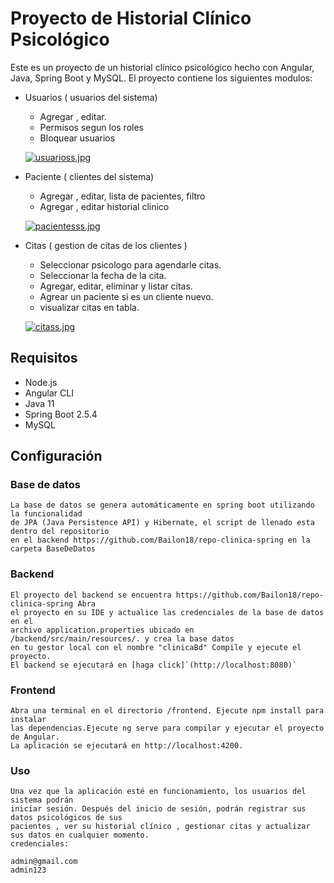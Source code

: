 # Proyecto de Historial Clínico Psicológico

Este es un proyecto de un historial clínico psicológico hecho con Angular, Java, Spring Boot y MySQL. El proyecto contiene los siguientes modulos:

- Usuarios ( usuarios del sistema)
  - Agregar , editar.
  - Permisos segun los roles
  - Bloquear usuarios

  [![usuarioss.jpg](https://i.postimg.cc/6QV4KPBs/usuarioss.jpg)](https://postimg.cc/jW5SQZWv)

- Paciente ( clientes del sistema)
  - Agregar , editar, lista de pacientes,  filtro
  - Agregar , editar historial clinico

  [![pacientesss.jpg](https://i.postimg.cc/xjNYbzb8/pacientesss.jpg)](https://postimg.cc/grp1Crsb)

- Citas ( gestion de citas de los clientes )
  - Seleccionar psicologo para agendarle citas.
  - Seleccionar la fecha de la cita.
  - Agregar, editar, eliminar y listar citas.
  - Agrear un paciente si es un cliente nuevo.
  - visualizar citas en tabla.

  [![citass.jpg](https://i.postimg.cc/fbkXcCN1/citass.jpg)](https://postimg.cc/TyMpGrhc)
  
## Requisitos
  - Node.js
  - Angular CLI
  - Java 11
  - Spring Boot 2.5.4
  - MySQL

## Configuración

  ### Base de datos 
    
    La base de datos se genera automáticamente en spring boot utilizando la funcionalidad
    de JPA (Java Persistence API) y Hibernate, el script de llenado esta dentro del repositorio
    en el backend https://github.com/Bailon18/repo-clinica-spring en la carpeta BaseDeDatos
  
  ### Backend

    El proyecto del backend se encuentra https://github.com/Bailon18/repo-clinica-spring Abra
    el proyecto en su IDE y actualice las credenciales de la base de datos en el
    archivo application.properties ubicado en /backend/src/main/resources/. y crea la base datos
    en tu gestor local con el nombre "clinicaBd" Compile y ejecute el proyecto.
    El backend se ejecutará en [haga click]`(http://localhost:8080)`


  ### Frontend

    Abra una terminal en el directorio /frontend. Ejecute npm install para instalar
    las dependencias.Ejecute ng serve para compilar y ejecutar el proyecto de Angular.
    La aplicación se ejecutará en http://localhost:4200.

  ### Uso

    Una vez que la aplicación esté en funcionamiento, los usuarios del sistema podrán
    iniciar sesión. Después del inicio de sesión, podrán registrar sus datos psicológicos de sus 
    pacientes , ver su historial clínico , gestionar citas y actualizar sus datos en cualquier momento.
    credenciales:

    admin@gmail.com
    admin123

